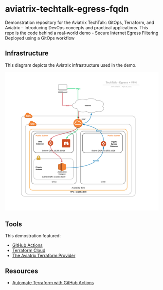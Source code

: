 # aviatrix-techtalk-egress-fqdn

Demonstration repository for the Aviatrix TechTalk: GitOps, Terraform, and Aviatrix – Introducing DevOps concepts and practical applications.
This repo is the code behind a real-world demo - Secure Internet Egress Filtering Deployed using a GitOps workflow

## Infrastructure

This diagram depicts the Aviatrix infrastructure used in the demo.

<img src="techtalk_vpn_egress.png" style="width:600px;"/>

## Tools

This demostration featured:

- [GitHub Actions](https://github.com/features/actions)
- [Terraform Cloud](https://app.terraform.io)
- [The Aviatrix Terraform Provider](https://registry.terraform.io/providers/AviatrixSystems/aviatrix/latest/docs)

## Resources

- [Automate Terraform with GitHub Actions](https://learn.hashicorp.com/tutorials/terraform/github-actions)
